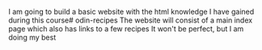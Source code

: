 I am going to build a basic website with the html knowledge I have gained during this course# odin-recipes
The website will consist of a main index page which also has links to a few recipes
It won't be perfect, but I am doing my best
